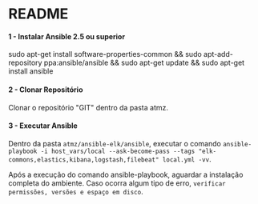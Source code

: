 ﻿README
===

####  1 - Instalar Ansible 2.5 ou superior

 sudo apt-get install software-properties-common &&
 sudo apt-add-repository ppa:ansible/ansible &&
 sudo apt-get update &&
 sudo apt-get install ansible

####  2 - Clonar Repositório

 Clonar o repositório "GIT" dentro da pasta atmz.

####  3 - Executar Ansible

Dentro da pasta  `atmz/ansible-elk/ansible`, executar o comando `ansible-playbook -i host_vars/local --ask-become-pass --tags "elk-commons,elastics,kibana,logstash,filebeat" local.yml -vv`.

Após a execução do comando ansible-playbook, aguardar a instalação completa do ambiente. Caso ocorra algum tipo de erro, `verificar permissões, versões e espaço em disco`.

